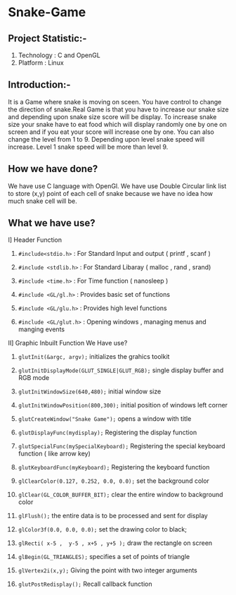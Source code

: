 # Snake-Game

## Project Statistic:-

1. Technology  : C and OpenGL
2. Platform    : Linux

## Introduction:-

   It is a Game where snake is moving on sceen. You have control to change the direction of snake.Real Game is that you have to increase our snake size and depending upon snake size score will be display.
To increase snake size your snake have to eat food which will display randomly one by one on screen and if you eat your score will increase one by one.
You can also change the level from 1 to 9. Depending upon level snake speed will increase. Level 1 snake speed will be more than level 9.

## How we have done?

   We have use C language with OpenGl. We have use Double Circular link list to store (x,y) point of each cell of snake because we have no idea how much snake cell will be.

## What we have use?

I] Header Function
	
1. `#include<stdio.h>`		: For Standard Input and output	( printf , scanf )

2. `#include <stdlib.h>`	: For Standard Libaray	( malloc  , rand , srand)

3. `#include <time.h>`		: For Time function	( nanosleep )

4. `#include <GL/gl.h>`		: Provides basic set of functions
	
5. `#include <GL/glu.h>`	: Provides high level functions

6. `#include <GL/glut.h>`	: Opening windows , managing menus and manging events

II] Graphic Inbuilt Function We Have use?

1. `glutInit(&argc, argv);`  initializes the grahics toolkit

2. `glutInitDisplayMode(GLUT_SINGLE|GLUT_RGB);` single display buffer and RGB mode

3. `glutInitWindowSize(640,480);` initial window size

4. `glutInitWindowPosition(800,300);` initial position of windows left corner

5. `glutCreateWindow("Snake Game");` opens a window with title

6. `glutDisplayFunc(mydisplay);` Registering the display function

7. `glutSpecialFunc(mySpecialKeyboard);` Registering the special keyboard  function ( like arrow key)

8. `glutKeyboardFunc(myKeyboard);` Registering the keyboard function

9. `glClearColor(0.127, 0.252, 0.0, 0.0);` set the background color

10. `glClear(GL_COLOR_BUFFER_BIT);` clear the entire window to background color

11. `glFlush();` the entire data is to be processed and sent for display

12. `glColor3f(0.0, 0.0, 0.0);` set the drawing color to black;

13. `glRecti( x-5 ,  y-5 , x+5 , y+5 );`  draw the rectangle on screen 

14. `glBegin(GL_TRIANGLES);` specifies a set of points of triangle

15. `glVertex2i(x,y);` Giving the point with two integer arguments

16. `glutPostRedisplay();` Recall callback function
